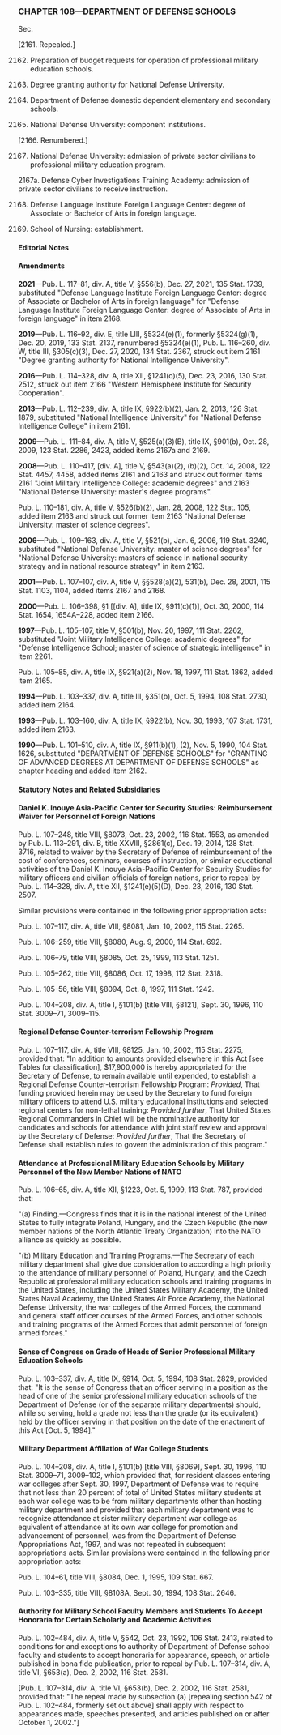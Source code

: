 ### **CHAPTER 108—DEPARTMENT OF DEFENSE SCHOOLS** ###

Sec.

[2161. Repealed.]

2162. Preparation of budget requests for operation of professional military education schools.

2163. Degree granting authority for National Defense University.

2164. Department of Defense domestic dependent elementary and secondary schools.

2165. National Defense University: component institutions.

[2166. Renumbered.]

2167. National Defense University: admission of private sector civilians to professional military education program.

2167a. Defense Cyber Investigations Training Academy: admission of private sector civilians to receive instruction.

2168. Defense Language Institute Foreign Language Center: degree of Associate or Bachelor of Arts in foreign language.

2169. School of Nursing: establishment.

#### **Editorial Notes** ####

#### Amendments ####

**2021**—Pub. L. 117–81, div. A, title V, §556(b), Dec. 27, 2021, 135 Stat. 1739, substituted "Defense Language Institute Foreign Language Center: degree of Associate or Bachelor of Arts in foreign language" for "Defense Language Institute Foreign Language Center: degree of Associate of Arts in foreign language" in item 2168.

**2019**—Pub. L. 116–92, div. E, title LIII, §5324(e)(1), formerly §5324(g)(1), Dec. 20, 2019, 133 Stat. 2137, renumbered §5324(e)(1), Pub. L. 116–260, div. W, title III, §305(c)(3), Dec. 27, 2020, 134 Stat. 2367, struck out item 2161 "Degree granting authority for National Intelligence University".

**2016**—Pub. L. 114–328, div. A, title XII, §1241(o)(5), Dec. 23, 2016, 130 Stat. 2512, struck out item 2166 "Western Hemisphere Institute for Security Cooperation".

**2013**—Pub. L. 112–239, div. A, title IX, §922(b)(2), Jan. 2, 2013, 126 Stat. 1879, substituted "National Intelligence University" for "National Defense Intelligence College" in item 2161.

**2009**—Pub. L. 111–84, div. A, title V, §525(a)(3)(B), title IX, §901(b), Oct. 28, 2009, 123 Stat. 2286, 2423, added items 2167a and 2169.

**2008**—Pub. L. 110–417, [div. A], title V, §543(a)(2), (b)(2), Oct. 14, 2008, 122 Stat. 4457, 4458, added items 2161 and 2163 and struck out former items 2161 "Joint Military Intelligence College: academic degrees" and 2163 "National Defense University: master's degree programs".

Pub. L. 110–181, div. A, title V, §526(b)(2), Jan. 28, 2008, 122 Stat. 105, added item 2163 and struck out former item 2163 "National Defense University: master of science degrees".

**2006**—Pub. L. 109–163, div. A, title V, §521(b), Jan. 6, 2006, 119 Stat. 3240, substituted "National Defense University: master of science degrees" for "National Defense University: masters of science in national security strategy and in national resource strategy" in item 2163.

**2001**—Pub. L. 107–107, div. A, title V, §§528(a)(2), 531(b), Dec. 28, 2001, 115 Stat. 1103, 1104, added items 2167 and 2168.

**2000**—Pub. L. 106–398, §1 [[div. A], title IX, §911(c)(1)], Oct. 30, 2000, 114 Stat. 1654, 1654A–228, added item 2166.

**1997**—Pub. L. 105–107, title V, §501(b), Nov. 20, 1997, 111 Stat. 2262, substituted "Joint Military Intelligence College: academic degrees" for "Defense Intelligence School; master of science of strategic intelligence" in item 2261.

Pub. L. 105–85, div. A, title IX, §921(a)(2), Nov. 18, 1997, 111 Stat. 1862, added item 2165.

**1994**—Pub. L. 103–337, div. A, title III, §351(b), Oct. 5, 1994, 108 Stat. 2730, added item 2164.

**1993**—Pub. L. 103–160, div. A, title IX, §922(b), Nov. 30, 1993, 107 Stat. 1731, added item 2163.

**1990**—Pub. L. 101–510, div. A, title IX, §911(b)(1), (2), Nov. 5, 1990, 104 Stat. 1626, substituted "DEPARTMENT OF DEFENSE SCHOOLS" for "GRANTING OF ADVANCED DEGREES AT DEPARTMENT OF DEFENSE SCHOOLS" as chapter heading and added item 2162.

#### **Statutory Notes and Related Subsidiaries** ####

#### Daniel K. Inouye Asia-Pacific Center for Security Studies: Reimbursement Waiver for Personnel of Foreign Nations ####

Pub. L. 107–248, title VIII, §8073, Oct. 23, 2002, 116 Stat. 1553, as amended by Pub. L. 113–291, div. B, title XXVIII, §2861(c), Dec. 19, 2014, 128 Stat. 3716, related to waiver by the Secretary of Defense of reimbursement of the cost of conferences, seminars, courses of instruction, or similar educational activities of the Daniel K. Inouye Asia-Pacific Center for Security Studies for military officers and civilian officials of foreign nations, prior to repeal by Pub. L. 114–328, div. A, title XII, §1241(e)(5)(D), Dec. 23, 2016, 130 Stat. 2507.

Similar provisions were contained in the following prior appropriation acts:

Pub. L. 107–117, div. A, title VIII, §8081, Jan. 10, 2002, 115 Stat. 2265.

Pub. L. 106–259, title VIII, §8080, Aug. 9, 2000, 114 Stat. 692.

Pub. L. 106–79, title VIII, §8085, Oct. 25, 1999, 113 Stat. 1251.

Pub. L. 105–262, title VIII, §8086, Oct. 17, 1998, 112 Stat. 2318.

Pub. L. 105–56, title VIII, §8094, Oct. 8, 1997, 111 Stat. 1242.

Pub. L. 104–208, div. A, title I, §101(b) [title VIII, §8121], Sept. 30, 1996, 110 Stat. 3009–71, 3009–115.

#### Regional Defense Counter-terrorism Fellowship Program ####

Pub. L. 107–117, div. A, title VIII, §8125, Jan. 10, 2002, 115 Stat. 2275, provided that: "In addition to amounts provided elsewhere in this Act [see Tables for classification], $17,900,000 is hereby appropriated for the Secretary of Defense, to remain available until expended, to establish a Regional Defense Counter-terrorism Fellowship Program: *Provided*, That funding provided herein may be used by the Secretary to fund foreign military officers to attend U.S. military educational institutions and selected regional centers for non-lethal training: *Provided further*, That United States Regional Commanders in Chief will be the nominative authority for candidates and schools for attendance with joint staff review and approval by the Secretary of Defense: *Provided further*, That the Secretary of Defense shall establish rules to govern the administration of this program."

#### Attendance at Professional Military Education Schools by Military Personnel of the New Member Nations of NATO ####

Pub. L. 106–65, div. A, title XII, §1223, Oct. 5, 1999, 113 Stat. 787, provided that:

"(a) Finding.—Congress finds that it is in the national interest of the United States to fully integrate Poland, Hungary, and the Czech Republic (the new member nations of the North Atlantic Treaty Organization) into the NATO alliance as quickly as possible.

"(b) Military Education and Training Programs.—The Secretary of each military department shall give due consideration to according a high priority to the attendance of military personnel of Poland, Hungary, and the Czech Republic at professional military education schools and training programs in the United States, including the United States Military Academy, the United States Naval Academy, the United States Air Force Academy, the National Defense University, the war colleges of the Armed Forces, the command and general staff officer courses of the Armed Forces, and other schools and training programs of the Armed Forces that admit personnel of foreign armed forces."

#### Sense of Congress on Grade of Heads of Senior Professional Military Education Schools ####

Pub. L. 103–337, div. A, title IX, §914, Oct. 5, 1994, 108 Stat. 2829, provided that: "It is the sense of Congress that an officer serving in a position as the head of one of the senior professional military education schools of the Department of Defense (or of the separate military departments) should, while so serving, hold a grade not less than the grade (or its equivalent) held by the officer serving in that position on the date of the enactment of this Act [Oct. 5, 1994]."

#### Military Department Affiliation of War College Students ####

Pub. L. 104–208, div. A, title I, §101(b) [title VIII, §8069], Sept. 30, 1996, 110 Stat. 3009–71, 3009–102, which provided that, for resident classes entering war colleges after Sept. 30, 1997, Department of Defense was to require that not less than 20 percent of total of United States military students at each war college was to be from military departments other than hosting military department and provided that each military department was to recognize attendance at sister military department war college as equivalent of attendance at its own war college for promotion and advancement of personnel, was from the Department of Defense Appropriations Act, 1997, and was not repeated in subsequent appropriations acts. Similar provisions were contained in the following prior appropriation acts:

Pub. L. 104–61, title VIII, §8084, Dec. 1, 1995, 109 Stat. 667.

Pub. L. 103–335, title VIII, §8108A, Sept. 30, 1994, 108 Stat. 2646.

#### Authority for Military School Faculty Members and Students To Accept Honoraria for Certain Scholarly and Academic Activities ####

Pub. L. 102–484, div. A, title V, §542, Oct. 23, 1992, 106 Stat. 2413, related to conditions for and exceptions to authority of Department of Defense school faculty and students to accept honoraria for appearance, speech, or article published in bona fide publication, prior to repeal by Pub. L. 107–314, div. A, title VI, §653(a), Dec. 2, 2002, 116 Stat. 2581.

[Pub. L. 107–314, div. A, title VI, §653(b), Dec. 2, 2002, 116 Stat. 2581, provided that: "The repeal made by subsection (a) [repealing section 542 of Pub. L. 102–484, formerly set out above] shall apply with respect to appearances made, speeches presented, and articles published on or after October 1, 2002."]